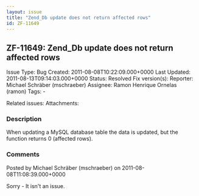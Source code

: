 ```yaml
---
layout: issue
title: "Zend_Db update does not return affected rows"
id: ZF-11649
---
```


ZF-11649: Zend\_Db update does not return affected rows
-------------------------------------------------------

 Issue Type: Bug Created: 2011-08-08T10:22:09.000+0000 Last Updated: 2011-08-13T09:14:03.000+0000 Status: Resolved Fix version(s): 
 Reporter:  Michael Schräber (mschraeber)  Assignee:  Ramon Henrique Ornelas (ramon)  Tags: - 
 
 Related issues: 
 Attachments: 
### Description

When updating a MySQL database table the data is updated, but the function returns 0 (affected rows).

 

 

### Comments

Posted by Michael Schräber (mschraeber) on 2011-08-08T11:08:39.000+0000

Sorry - It isn't an issue.

 

 